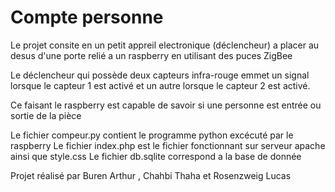 # Compte personne

Le projet consite en un petit appreil electronique (déclencheur) a placer 
au desus d'une porte relié a un raspberry en utilisant des puces ZigBee

Le déclencheur qui possède deux capteurs infra-rouge emmet un signal lorsque le capteur 1 est activé
et un autre lorsque le capteur 2 est activé.

Ce faisant le raspberry est capable de savoir si une personne est entrée ou sortie de la pièce

Le fichier compeur.py contient le programme python excécuté par le raspberry
Le fichier index.php est le fichier fonctionnant sur serveur apache ainsi que style.css
Le fichier db.sqlite correspond a la base de donnée

Projet réalisé par Buren Arthur , Chahbi Thaha et Rosenzweig Lucas

